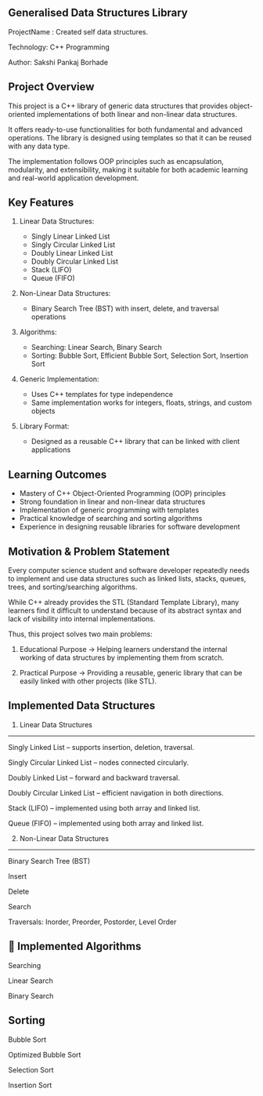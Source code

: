 
Generalised Data Structures Library
--------------------------------------------------------
ProjectName : Created self data structures.

Technology: C++ Programming

Author: Sakshi Pankaj Borhade

Project Overview
--------------------------------------------------------
This project is a C++ library of generic data structures that 
provides object-oriented implementations of both linear 
and non-linear data structures.

It offers ready-to-use functionalities for both fundamental 
and advanced operations. The library is designed using 
templates so that it can be reused with any data type.

The implementation follows OOP principles such as encapsulation, 
modularity, and extensibility, making it suitable for both 
academic learning and real-world application development.

Key Features
--------------------------------------------------------
1. Linear Data Structures:
   - Singly Linear Linked List
   - Singly Circular Linked List
   - Doubly Linear Linked List
   - Doubly Circular Linked List
   - Stack (LIFO)
   - Queue (FIFO)

2. Non-Linear Data Structures:
   - Binary Search Tree (BST) with insert, delete, 
     and traversal operations

3. Algorithms:
   - Searching: Linear Search, Binary Search
   - Sorting: Bubble Sort, Efficient Bubble Sort, 
     Selection Sort, Insertion Sort

4. Generic Implementation:
   - Uses C++ templates for type independence
   - Same implementation works for integers, floats, 
     strings, and custom objects

5. Library Format:
   - Designed as a reusable C++ library that can be 
     linked with client applications

Learning Outcomes
--------------------------------------------------------
- Mastery of C++ Object-Oriented Programming (OOP) principles
- Strong foundation in linear and non-linear data structures
- Implementation of generic programming with templates
- Practical knowledge of searching and sorting algorithms
- Experience in designing reusable libraries for software development

Motivation & Problem Statement
--------------------------------------------------------
Every computer science student and software developer repeatedly needs to implement and use data 
structures such as linked lists, stacks, queues, trees, and sorting/searching algorithms.

While C++ already provides the STL (Standard Template Library), many learners find it difficult to understand
because of its abstract syntax and lack of visibility into internal implementations.

Thus, this project solves two main problems:

1. Educational Purpose → Helping learners understand the internal working of data structures by implementing them from scratch.

2. Practical Purpose → Providing a reusable, generic library that can be easily linked with other projects (like STL).



Implemented Data Structures
--------------------------------------------------------

1. Linear Data Structures
--------------------------------------------------------
Singly Linked List – supports insertion, deletion, traversal.

Singly Circular Linked List – nodes connected circularly.

Doubly Linked List – forward and backward traversal.

Doubly Circular Linked List – efficient navigation in both directions.

Stack (LIFO) – implemented using both array and linked list.

Queue (FIFO) – implemented using both array and linked list.


2. Non-Linear Data Structures
--------------------------------------------------------
Binary Search Tree (BST)

Insert

Delete

Search

Traversals: Inorder, Preorder, Postorder, Level Order


🔹 Implemented Algorithms
--------------------------------------------------------
Searching

Linear Search

Binary Search


Sorting
--------------------------------------------------------
Bubble Sort

Optimized Bubble Sort

Selection Sort

Insertion Sort
